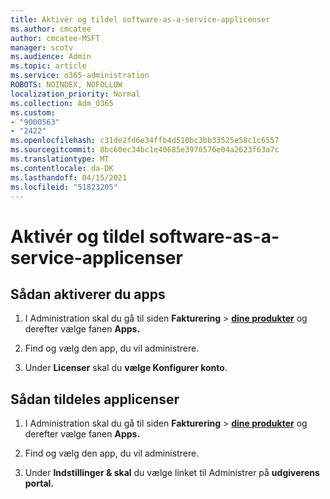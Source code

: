 ```yaml
---
title: Aktivér og tildel software-as-a-service-applicenser
ms.author: cmcatee
author: cmcatee-MSFT
manager: scotv
ms.audience: Admin
ms.topic: article
ms.service: o365-administration
ROBOTS: NOINDEX, NOFOLLOW
localization_priority: Normal
ms.collection: Adm_O365
ms.custom:
- "9000563"
- "2422"
ms.openlocfilehash: c31de2fd6e34ffb4d510bc3bb33525e58c1c6557
ms.sourcegitcommit: 8bc60ec34bc1e40685e3976576e04a2623f63a7c
ms.translationtype: MT
ms.contentlocale: da-DK
ms.lasthandoff: 04/15/2021
ms.locfileid: "51823205"
---
```

# <a name="activate-and-assign-software-as-a-service-app-licenses"></a>Aktivér og tildel software-as-a-service-applicenser 

## <a name="to-activate-apps"></a>Sådan aktiverer du apps

1. I Administration skal du gå til siden **Fakturering**  >  **[dine produkter](https://go.microsoft.com/fwlink/p/?linkid=842054)** og derefter vælge fanen **Apps.**

2. Find og vælg den app, du vil administrere.

3. Under **Licenser** skal du **vælge Konfigurer konto**.  

## <a name="to-assign-app-licenses"></a>Sådan tildeles applicenser

1. I Administration skal du gå til siden **Fakturering**  >  **[dine produkter](https://go.microsoft.com/fwlink/p/?linkid=842054)** og derefter vælge fanen **Apps.**

2. Find og vælg den app, du vil administrere.  

3. Under **Indstillinger & skal** du vælge linket til Administrer på **udgiverens portal.**